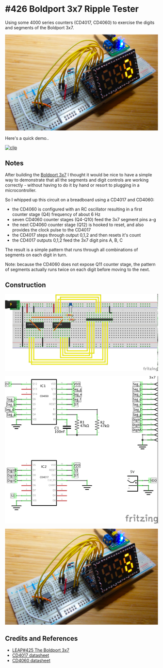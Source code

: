 # #426 Boldport 3x7 Ripple Tester

Using some 4000 series counters (CD4017, CD4060) to exercise the digits and segments of the Boldport 3x7.

![Build](./assets/RippleTester_build.jpg?raw=true)

Here's a quick demo..

[![clip](https://img.youtube.com/vi/wn-WYp7O15c/0.jpg)](https://www.youtube.com/watch?v=wn-WYp7O15c)

## Notes

After building the [Boldport 3x7](../) I thought it would be nice to have a simple way
to demonstrate that all the segments and digit controls are working correctly -
without having to do it by hand or resort to plugging in a microcontroller.

So I whipped up this circuit on a breadboard using a CD4017 and CD4060:

* the CD4060 is configured with an RC oscillator resulting in a first counter stage (Q4) frequency of about 6 Hz
* seven CD4060 counter stages (Q4-Q10) feed the 3x7 segment pins a-g
* the next CD4060 counter stage (Q12) is hooked to reset, and also provides the clock pulse to the CD4017
* the CD4017 steps through output 0,1,2 and then resets it's count
* the CD4017 outputs 0,1,2 feed the 3x7 digit pins A, B, C

The result is a simple pattern that runs through all combinations of segments on each digit in turn.

Note: because the CD4060 does not expose Q11 counter stage, the pattern of segments actually runs twice on each digit before moving to the next.

## Construction

![Breadboard](./assets/RippleTester_bb.jpg?raw=true)

![Schematic](./assets/RippleTester_schematic.jpg?raw=true)

![Build](./assets/RippleTester_build.jpg?raw=true)

## Credits and References

* [LEAP#425 The Boldport 3x7](../)
* [CD4017 datasheet](https://www.futurlec.com/4000Series/CD4017SMD.shtml)
* [CD4060 datasheet](https://www.futurlec.com/4000Series/CD4060.shtml)
